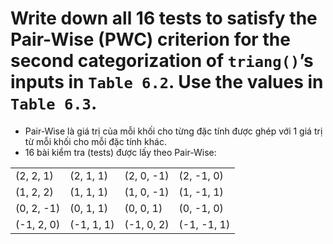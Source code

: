 # Write down all 16 tests to satisfy the Pair-Wise (PWC) criterion for the second categorization of `triang()`’s inputs in `Table 6.2`. Use the values in `Table 6.3`.

- Pair-Wise là giá trị của mỗi khối cho từng đặc tính được ghép với 1 giá trị từ mỗi khối cho mỗi đặc tính khác.
- 16 bài kiểm tra (tests) được lấy theo Pair-Wise:

|||||
|---|---|---|---|
|(2, 2, 1)|(2, 1, 1)|(2, 0, -1)|(2, -1, 0)|
|(1, 2, 2)|(1, 1, 1)|(1, 0, -1)|(1, -1, 1)|
|(0, 2, -1)|(0, 1, 1)|(0, 0, 1)|(0, -1, 0)|
|(-1, 2, 0)|(-1, 1, 1)|(-1, 0, 2)|(-1, -1, 1)|
